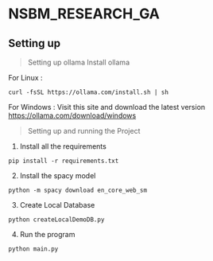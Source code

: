 # NSBM_RESEARCH_GA

## Setting up

> Setting up ollama
Install ollama

For Linux :
```
curl -fsSL https://ollama.com/install.sh | sh
```

For Windows :
Visit this site and download the latest version
https://ollama.com/download/windows

> Setting up and running the Project

1. Install all the requirements
```
pip install -r requirements.txt
```
2. Install the spacy model
```
python -m spacy download en_core_web_sm
```
3. Create Local Database
```
python createLocalDemoDB.py
```
4. Run the program
```
python main.py
```